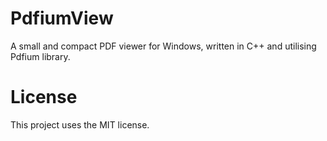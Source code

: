 # PdfiumView

A small and compact PDF viewer for Windows, written in C++ and utilising Pdfium library.


# License

This project uses the MIT license.
